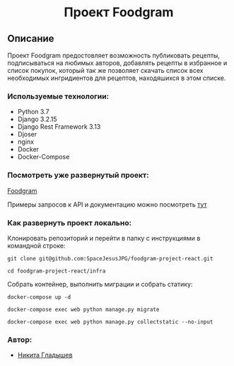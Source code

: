 ## <h1 align="center"> Проект Foodgram </h1>


## Описание
Проект Foodgram предостовляет возможность публиковать рецепты, подписываться на любимых авторов, добавлять рецепты в избранное и список покупок, который так же позволяет скачать список всех необходимых ингридиентов для рецептов, находяшихся в этом списке.


### Используемые технологии:

* Python 3.7
* Django 3.2.15
* Django Rest Framework 3.13
* Djoser
* nginx
* Docker
* Docker-Compose

### Посмотреть уже развернутый проект:

[Foodgram](http://51.250.105.244/)

Примеры запросов к API и документацию можно посмотреть [тут](http://51.250.105.244/api/docs/)


### Как развернуть проект локально:

Клонировать репозиторий и перейти в папку с инструкциями в командной строке: 
``` 
git clone git@github.com:SpaceJesusJPG/foodgram-project-react.git
``` 
```
cd foodgram-project-react/infra 
``` 
Собрать контейнер, выполнить миграции и собрать статику: 
``` 
docker-compose up -d
``` 
``` 
docker-compose exec web python manage.py migrate 
``` 
``` 
docker-compose exec web python manage.py collectstatic --no-input 
``` 
### Автор: 

* [Никита Гладышев](https://github.com/SpaceJesusJPG) 
